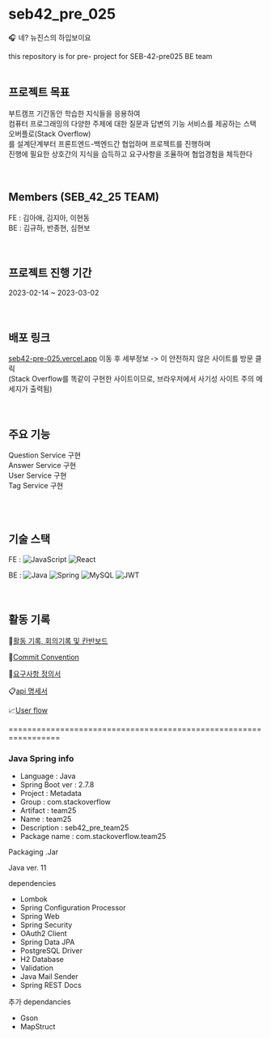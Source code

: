# seb42_pre_025
:headphones: 네? 뉴진스의 하입보이요

this repository is for pre- project for SEB-42-pre025 BE team
<br/><br/>
## 프로젝트 목표
부트캠프 기간동안 학습한 지식들을 응용하여  
컴퓨터 프로그래밍의 다양한 주제에 대한 질문과 답변의 기능 서비스를 제공하는 스택 오버플로(Stack Overflow)  
를 설계단계부터 프론트엔드-백엔드간 협업하며 프로젝트를 진행하며  
진행에 필요한 상호간의 지식을 습득하고 요구사항을 조율하며 협업경험을 체득한다
<br/><br/><br/>
## Members (SEB_42_25 TEAM)
FE : 김아애, 김지아, 이현동  
BE : 김규하, 반종현, 심현보
<br/><br/><br/>
## 프로젝트 진행 기간
2023-02-14 ~ 2023-03-02
<br/><br/><br/>
## 배포 링크 
[seb42-pre-025.vercel.app](seb42-pre-025.vercel.app) 이동 후
세부정보 -> 이 안전하지 않은 사이트를 방문 클릭  
(Stack Overflow를 똑같이 구현한 사이트이므로, 브라우저에서 사기성 사이트 주의 메세지가 출력됨)
<br/><br/><br/>
## 주요 기능
Question Service 구현  
Answer Service 구현  
User Service 구현  
Tag Service 구현  
<br/><br/><br/>
## 기술 스택
FE : ![JavaScript](https://img.shields.io/badge/javascript-%23323330.svg?style=for-the-badge&logo=javascript&logoColor=%23F7DF1E) 
![React](https://img.shields.io/badge/react-%2320232a.svg?style=for-the-badge&logo=react&logoColor=%2361DAFB) 
  
BE : ![Java](https://img.shields.io/badge/java-%23ED8B00.svg?style=for-the-badge&logo=java&logoColor=white)
![Spring](https://img.shields.io/badge/spring-%236DB33F.svg?style=for-the-badge&logo=spring&logoColor=white)
![MySQL](https://img.shields.io/badge/mysql-%2300f.svg?style=for-the-badge&logo=mysql&logoColor=white) 
![JWT](https://img.shields.io/badge/JWT-black?style=for-the-badge&logo=JSON%20web%20tokens)
<br/><br/><br/>  
## 활동 기록
:scroll:[활동 기록, 회의기록 및 칸반보드](https://www.notion.so/codestates/3df9b9ad27a749d687f360dff69ab7ef)

:bookmark:[Commit Convention](https://www.notion.so/codestates/Commit-Convention-d8239314567e42da92cb958511e799af)

:incoming_envelope:[요구사항 정의서](https://docs.google.com/spreadsheets/d/1WHwyDLI1bqthNM4a_FT1rRkLSApj1W5WoN8jVh_OHOg/edit#gid=1661060620)

:clipboard:[api 명세서](https://docs.google.com/spreadsheets/d/1WHwyDLI1bqthNM4a_FT1rRkLSApj1W5WoN8jVh_OHOg/edit#gid=961764758)

:chart_with_upwards_trend:[User flow](https://www.figma.com/file/uNUbBMMRbvj1bIJcq6d0qG/User-Flow)
  
  
  
  
=================================================================
### Java Spring info

- Language : Java
- Spring Boot ver : 2.7.8
- Project : Metadata
- Group : com.stackoverflow
- Artifact : team25
- Name : team25
- Description : seb42_pre_team25
- Package name :  com.stackoverflow.team25

Packaging
.Jar

Java ver.
11

dependencies
- Lombok
- Spring Configuration Processor
- Spring Web
- Spring Security
- OAuth2 Client
- Spring Data JPA
- PostgreSQL Driver
- H2 Database
- Validation
- Java Mail Sender
- Spring REST Docs

추가 dependancies
- Gson
- MapStruct



